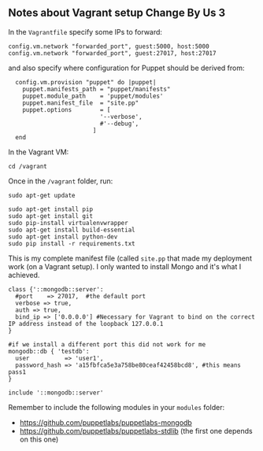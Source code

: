 Notes about Vagrant setup Change By Us 3
---------------------------------------

In the `Vagrantfile` specify some IPs to forward:

    config.vm.network "forwarded_port", guest:5000, host:5000
    config.vm.network "forwarded_port", guest:27017, host:27017

and also specify where configuration for Puppet should be derived from:

      config.vm.provision "puppet" do |puppet|
        puppet.manifests_path = "puppet/manifests"
        puppet.module_path    = 'puppet/modules'
        puppet.manifest_file  = "site.pp"
        puppet.options        = [
                              '--verbose',
                              #'--debug',
                            ]
      end

In the Vagrant VM:

    cd /vagrant 

Once in the `/vagrant` folder, run:

    sudo apt-get update

    sudo apt-get install pip
    sudo apt-get install git
    sudo pip-install virtualenvwrapper
    sudo apt-get install build-essential
    sudo apt-get install python-dev
    sudo pip install -r requirements.txt
    
    
This is my complete manifest file (called `site.pp` that made my deployment work (on a Vagrant setup). I only wanted to install Mongo and it's what I achieved.  

    class {'::mongodb::server':
      #port    => 27017,  #the default port
      verbose => true,
      auth => true,
      bind_ip => ['0.0.0.0'] #Necessary for Vagrant to bind on the correct IP address instead of the loopback 127.0.0.1
    }
    
    #if we install a different port this did not work for me
    mongodb::db { 'testdb':
      user          => 'user1',
      password_hash => 'a15fbfca5e3a758be80ceaf42458bcd8', #this means pass1
    }
    
    include '::mongodb::server'


Remember to include the following modules in your `modules` folder:

 - https://github.com/puppetlabs/puppetlabs-mongodb
 - https://github.com/puppetlabs/puppetlabs-stdlib (the first one depends on this one)
